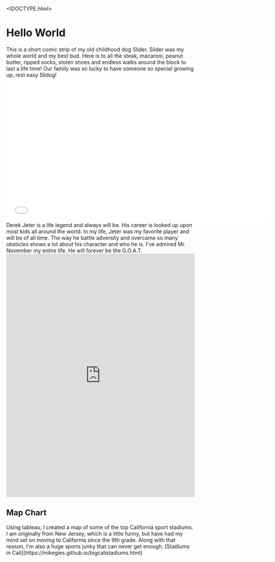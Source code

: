 <IDOCTYPE.html>
<html>
<body>
<h1>Hello World</h1>
<p1>       This is a short comic strip of my old childhood dog Slider. Slider was my whole world and my best bud. Here is to all the steak, macaroni, peanut butter, ripped socks, stolen shoes and endless walks around the block to last a life time! Our family was so lucky to have someone so special growing up, rest easy Slidog! </p1>
<iframe src="//www.pixton.com/embed/pubpukp2" frameborder="0" width="140%" height="384" allowfullscreen></iframe>
<p2>       Derek Jeter is a life legend and always will be. His career is looked up upon most kids all around the world. In my life, Jeter was my favorite player and will be of all time. The way he battle adversity and overcame so many obsticles shows a lot about his character and who he is. I've admired Mr. November my entire life. He will forever be the G.O.A.T. </p2>
<iframe src='https://cdn.knightlab.com/libs/timeline3/latest/embed/index.html?source=1LBvh-aDu9i7kFDW93qeU78kp_r4LDVR1avIsHNVGmrU&font=Default&lang=en&initial_zoom=2&height=650' width='100%' height='650' webkitallowfullscreen mozallowfullscreen allowfullscreen frameborder='0'></iframe> 
<h2> Map Chart </h2>
<p3> Using tableau, I created a map of some of the top California sport stadiums. I am originally from New Jersey, which is a little funny, but have had my mind set on moving to California since the 9th grade. Along with that reason, I'm also a huge sports junky that can never get enough. </p3>
[Stadiums in Cali](https://mikegies.github.io/bigcalistadiums.html)
